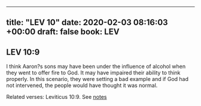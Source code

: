 
---
title: "LEV 10"
date: 2020-02-03 08:16:03 +00:00
draft: false
book: LEV
---

## LEV 10:9

I think Aaron?s sons may have been under the influence of alcohol when they went to offer fire to God. It may have impaired their ability to think properly. In this scenario, they were setting a bad example and if God had not intervened, the people would have thought it was normal.

Related verses: Leviticus 10:9. See [notes](https://my.bible.com/notes/3355961313859461781)

